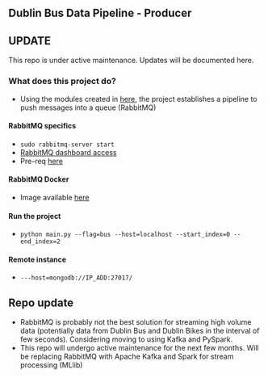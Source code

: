 ## Dublin Bus Data Pipeline - Producer

## UPDATE
This repo is under active maintenance. Updates will be documented here.

### What does this project do?
 * Using the modules created in [here]('https://gitlab.scss.tcd.ie/panthb/Dublin-Transport_RPP'), the project establishes a pipeline to push messages into a queue (RabbitMQ)

#### RabbitMQ specifics
 * ```sudo rabbitmq-server start```
 * [RabbitMQ dashboard access]('https://developers.coveo.com/display/public/SitecoreV3/Accessing+the+RabbitMQ+Management+Console;jsessionid=548855A4C0EC0A72DA10CA8E400B124F')
 * Pre-req [here]('https://www.rabbitmq.com/management.html')

#### RabbitMQ Docker
 * Image available [here]('https://docs.docker.com/samples/library/rabbitmq/')

#### Run the project
 * ```python main.py --flag=bus --host=localhost --start_index=0 --end_index=2```

#### Remote instance
 * ```---host=mongodb://IP_ADD:27017/```

## Repo update
- RabbitMQ is probably not the best solution for streaming high volume data (potentially data from Dublin Bus and Dublin Bikes in the interval of few seconds). Considering moving to using Kafka and PySpark.
- This repo will undergo active maintenance for the next few months. Will be replacing RabbitMQ with Apache Kafka and Spark for stream processing (MLlib)
